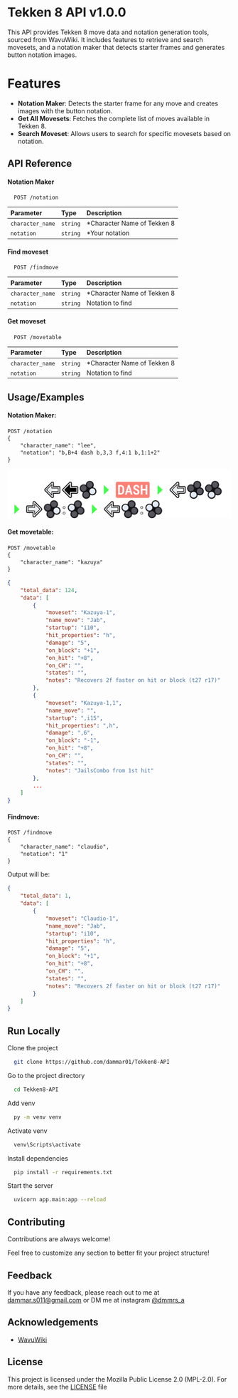 # Tekken 8 API v1.0.0

This API provides Tekken 8 move data and notation generation tools, sourced from WavuWiki. It includes features to retrieve and search movesets, and a notation maker that detects starter frames and generates button notation images.

# Features
- **Notation Maker**: Detects the starter frame for any move and creates images with the button notation.
- **Get All Movesets**: Fetches the complete list of moves available in Tekken 8.
- **Search Moveset**: Allows users to search for specific movesets based on notation.

## API Reference

#### Notation Maker

```http
  POST /notation
```

| Parameter | Type     | Description                |
| :-------- | :------- | :------------------------- |
| `character_name` | `string` | *Character Name of Tekken 8 |
| `notation` | `string` | *Your notation |

#### Find moveset

```http
  POST /findmove
```

| Parameter | Type     | Description                       |
| :-------- | :------- | :-------------------------------- |
| `character_name`      | `string` | *Character Name of Tekken 8 |
| `notation` | `string` | Notation to find |

#### Get moveset

```http
  POST /movetable
```

| Parameter | Type     | Description                       |
| :-------- | :------- | :-------------------------------- |
| `character_name`      | `string` | *Character Name of Tekken 8 |
| `notation` | `string` | Notation to find |

## Usage/Examples

#### Notation Maker:
```http
POST /notation
{
    "character_name": "lee",
    "notation": "b,B+4 dash b,3,3 f,4:1 b,1:1+2"
}
```
![Notation Maker Example](app/public/example/response.png)

#### Get movetable:
```http
POST /movetable
{
    "character_name": "kazuya"
}
```
```json
{
    "total_data": 124,
    "data": [
        {
            "moveset": "Kazuya-1",
            "name_move": "Jab",
            "startup": "i10",
            "hit_properties": "h",
            "damage": "5",
            "on_block": "+1",
            "on_hit": "+8",
            "on_CH": "",
            "states": "",
            "notes": "Recovers 2f faster on hit or block (t27 r17)"
        },
        {
            "moveset": "Kazuya-1,1",
            "name_move": "",
            "startup": ",i15",
            "hit_properties": ",h",
            "damage": ",6",
            "on_block": "-1",
            "on_hit": "+8",
            "on_CH": "",
            "states": "",
            "notes": "JailsCombo from 1st hit"
        },
        ...
    ]
}
```


#### Findmove:
```http
POST /findmove
{
    "character_name": "claudio",
    "notation": "1"
}
```
Output will be:
```json
{
    "total_data": 1,
    "data": [
        {
            "moveset": "Claudio-1",
            "name_move": "Jab",
            "startup": "i10",
            "hit_properties": "h",
            "damage": "5",
            "on_block": "+1",
            "on_hit": "+8",
            "on_CH": "",
            "states": "",
            "notes": "Recovers 2f faster on hit or block (t27 r17)"
        }
    ]
}
```

## Run Locally

Clone the project

```bash
  git clone https://github.com/dammar01/Tekken8-API
```

Go to the project directory

```bash
  cd Tekken8-API
```

Add venv

```bash
  py -m venv venv
```

Activate venv

```bash
  venv\Scripts\activate
```

Install dependencies

```bash
  pip install -r requirements.txt
```

Start the server

```bash
  uvicorn app.main:app --reload
```


## Contributing

Contributions are always welcome!

Feel free to customize any section to better fit your project structure!









## Feedback

If you have any feedback, please reach out to me at dammar.s011@gmail.com or DM me at instagram [@dmmrs_a](https://www.instagram.com/dmmrs_a/)


## Acknowledgements

 - [WavuWiki](https://wavu.wiki/t/Main_Page)

## License
This project is licensed under the Mozilla Public License 2.0 (MPL-2.0). For more details, see the [LICENSE](LICENSE) file


